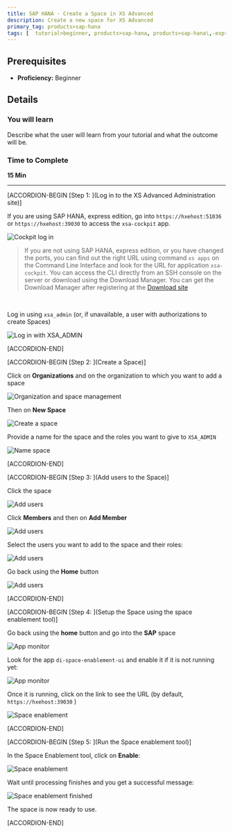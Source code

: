 ```yaml
---
title: SAP HANA - Create a Space in XS Advanced
description: Create a new space for XS Advanced
primary_tag: products>sap-hana
tags: [  tutorial>beginner, products>sap-hana, products>sap-hana\,-express-edition, products>sap-web-ide ]
---
```


## Prerequisites  
 - **Proficiency:** Beginner

## Details
### You will learn  
Describe what the user will learn from your tutorial and what the outcome will be.

### Time to Complete
**15 Min**

---

[ACCORDION-BEGIN [Step 1: ](Log in to the XS Advanced Administration site)]

If you are using SAP HANA, express edition, go into `https://hxehost:51036` or `https://hxehost:39030` to access the `xsa-cockpit` app.

![Cockpit log in](39030_cockpit.png)

>If you are not using SAP HANA, express edition, or you have changed the ports, you can find out the right URL using command `xs apps` on the Command Line Interface and look for the URL for application `xsa-cockpit`. You can access the CLI directly from an SSH console on the server or download using the Download Manager. You can get the Download Manager after registering at the [Download site](https://www.sap.com/developer/topics/sap-hana-express.html)

&nbsp;

Log in using `xsa_admin` (or, if unavailable, a user with authorizations to create Spaces)

![Log in with XSA_ADMIN](1.png)

[ACCORDION-END]

[ACCORDION-BEGIN [Step 2: ](Create a Space)]

Click on **Organizations** and on the organization to which you want to add a space

![Organization and space management](2.png)

Then on **New Space**

![Create a space](3.png)

Provide a name for the space and the roles you want to give to `XSA_ADMIN`

![Name space](4.png)

[ACCORDION-END]


[ACCORDION-BEGIN [Step 3: ](Add users to the Space)]

Click the space

![Add users](5_1.png)

Click **Members** and then on **Add Member**

![Add users](5.png)

Select the users you want to add to the space and their roles:

![Add users](6.png)

Go back using the **Home** button

![Add users](8.png)

[ACCORDION-END]

[ACCORDION-BEGIN [Step 4: ](Setup the Space using the space enablement tool)]

Go back using the **home** button and go into the **SAP** space

![App monitor](9.png)

Look for the app `di-space-enablement-ui` and enable it if it is not running yet:

![App monitor](10.png)

Once it is running, click on the link to see the URL (by default, `https://hxehost:39030` )

![Space enablement](11.png)

[ACCORDION-END]

[ACCORDION-BEGIN [Step 5: ](Run the Space enablement tool)]

In the Space Enablement tool, click on **Enable**:

![Space enablement](12.png)

Wait until processing finishes and you get a successful message:

![Space enablement finished](13.png)

The space is now ready to use.


[ACCORDION-END]
